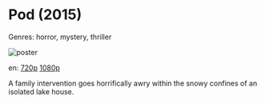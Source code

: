 # Pod (2015)

Genres: horror, mystery, thriller

![poster](http://image.tmdb.org/t/p/w500/mFMSoQUKloJo0kdhIDbKVOAVgLZ.jpg)

en:
  [720p](magnet:?xt=urn:btih:DBA2FD6A501F6BD6F895900B5C92C5F32F86A466&tr=udp://glotorrents.pw:6969/announce&tr=udp://tracker.opentrackr.org:1337/announce&tr=udp://torrent.gresille.org:80/announce&tr=udp://tracker.openbittorrent.com:80&tr=udp://tracker.coppersurfer.tk:6969&tr=udp://tracker.leechers-paradise.org:6969&tr=udp://p4p.arenabg.ch:1337&tr=udp://tracker.internetwarriors.net:1337)
  [1080p](magnet:?xt=urn:btih:A16023BC4105E73671E8772F4D4EF553C528F4ED&tr=udp://glotorrents.pw:6969/announce&tr=udp://tracker.opentrackr.org:1337/announce&tr=udp://torrent.gresille.org:80/announce&tr=udp://tracker.openbittorrent.com:80&tr=udp://tracker.coppersurfer.tk:6969&tr=udp://tracker.leechers-paradise.org:6969&tr=udp://p4p.arenabg.ch:1337&tr=udp://tracker.internetwarriors.net:1337)
  


A family intervention goes horrifically awry within the snowy confines of an isolated lake house.